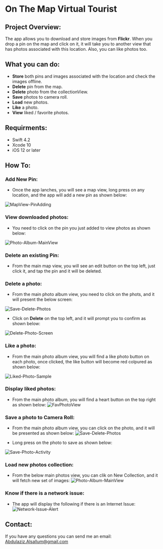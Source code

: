 # On The Map Virtual Tourist

## Project Overview:

The app allows you to download and store images from **Flickr**.
When you drop a pin on the map and click on it, it will take you to another view that has photos associated with this location.
Also, you can like photos too.

## What you can do: 

- **Store** both pins and images associated with the location and check the images offline.
- **Delete** pin from the map.
- **Delete** photo from the collectionView.
- **Save** photos to camera roll.
- **Load** new photos.
- **Like** a photo.
- **View** liked / favorite photos.

## Requirments:

- Swift 4.2
- Xcode 10
- iOS 12 or later

## How To:

### **Add** New Pin:
- Once the app lanches, you will see a map view, long press on any location, and the app will add a new pin as shown below: 

![MapView-PinAdding](https://drive.google.com/uc?export=view&id=1RLdGnMCT5VXIrN7RINnq-adbxQtXoW7A)

### **View** downloaded photos:
- You need to click on the pin you just added to view photos as shown below: 

![Photo-Album-MainView](https://drive.google.com/uc?export=view&id=1KCX3yWHR__8gtVQCYn-ymrv8oOhRzqbV)

### **Delete** an existing Pin:
- From the main map view, you will see an edit button on the top left, just click it, and tap the pin and it will be deleted.

### **Delete** a photo:
- From the main photo album view, you need to click on the phots, and it will present the below screen: 

![Save-Delete-Photos](https://drive.google.com/uc?export=view&id=1QgPwBgxu7hfN1six7cszBKotoI8Bo_as)

- Click on **Delete** on the top left, and it will prompt you to confirm as shown below: 

![Delete-Photo-Screen](https://drive.google.com/uc?export=view&id=1qCDqyAFYkZlxXZRKCE7C_qcNNmTGQ42e)

### **Like** a photo:
- From the main photo album view, you will find a like photo button on each photo, once clicked, the like button will become red colpured as shown below: 

![Liked-Photo-Sample](https://drive.google.com/uc?export=view&id=1xrqyhJgJwXaZoDRReVrNnvhXuuHGbJlI)

### **Display** liked photos:
- From the main photo album, you will find a heart button on the top right as shown below:
![FavPhotoView](https://drive.google.com/uc?export=view&id=1Ti8SPK-B1ApFUNcNr2Cf7oK6WLgv_Dq7)

### **Save** a photo to Camera Roll:
- From the main photo album view, you can click on the photo, and it will be presented as shown below: 
![Save-Delete-Photos](https://drive.google.com/uc?export=view&id=1QgPwBgxu7hfN1six7cszBKotoI8Bo_as)

- Long press on the photo to save as shown below: 

![Save-Photo-Activity](https://drive.google.com/uc?export=view&id=1pEOg2JQIsmuJWqPrYJ92OiVz3mdImcZy)

### **Load** new photos collection: 
- From the below main photos view, you can clik on New Collection, and it will fetch new set of images: 
![Photo-Album-MainView](https://drive.google.com/uc?export=view&id=1KCX3yWHR__8gtVQCYn-ymrv8oOhRzqbV)

### **Know** if there is a network issue:
- The app will display the following if there is an Internet Issue:
![Network-Issue-Alert](https://drive.google.com/uc?export=view&id=1nlFYOGkY8bMWtQfRJUY-BdHTpfrg05DA)

## Contact: 
If you have any questions you can send me an email: Abdulaziz.Alsallum@gmail.com
